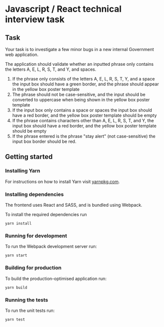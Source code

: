 # Javascript / React technical interview task

## Task

Your task is to investigate a few minor bugs in a new internal Government web application.

The application should validate whether an inputted phrase only contains the letters A, E, L, R, S, T, and Y, and spaces.

1. If the phrase only consists of the letters A, E, L, R, S, T, Y, and a space the input box should have a green border, and the phrase should appear in the yellow box poster template
2. The phrase should not be case-sensitive, and the input should be converted to uppercase when being shown in the yellow box poster template
3. If the input box only contains a space or spaces the input box should have a red border, and the yellow box poster template should be empty
4. If the phrase contains characters other than A, E, L, R, S, T, and Y, the input box should have a red border, and the yellow box poster template should be empty
5. If the phrase entered is the phrase "stay alert" (not case-sensitive) the input box border should be red.

## Getting started

### Installing Yarn

For instructions on how to install Yarn visit [yarnpkg.com](https://yarnpkg.com/lang/en/).

### Installing dependencies

The frontend uses React and SASS, and is bundled using Webpack.

To install the required dependencies run

```
yarn install
```

### Running for development

To run the Webpack development server run:

```
yarn start
```

### Building for production

To build the production-optimised application run:

```
yarn build
```

### Running the tests

To run the unit tests run:

```
yarn test
```
